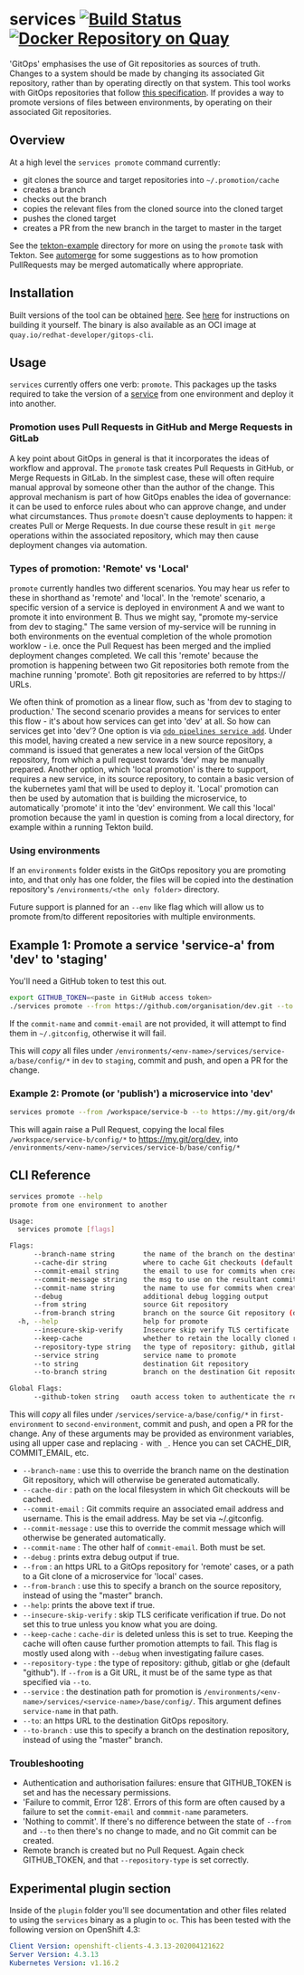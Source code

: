 # services [![Build Status](https://travis-ci.org/rhd-gitops-example/services.svg?branch=master)](https://travis-ci.org/rhd-gitops-example/services) [![Docker Repository on Quay](https://quay.io/repository/redhat-developer/gitops-cli/status "Docker Repository on Quay")](https://quay.io/repository/redhat-developer/gitops-cli)

'GitOps' emphasises the use of Git repositories as sources of truth. Changes to a system should be made by changing its associated Git repository, rather than by operating directly on that system. This tool works with GitOps repositories that follow [this specification](https://github.com/rhd-gitops-example/docs/tree/master/model#gitops-repository). If provides a way to promote versions of files between environments, by operating on their associated Git repositories.

## Overview

At a high level the `services promote` command currently:

- git clones the source and target repositories into `~/.promotion/cache`
- creates a branch
- checks out the branch
- copies the relevant files from the cloned source into the cloned target
- pushes the cloned target
- creates a PR from the new branch in the target to master in the target

See the [tekton-example](./tekton-example/README.md) directory for more on using the `promote` task with Tekton. See [automerge](./automerge/README.md) for some suggestions as to how promotion PullRequests may be merged automatically where appropriate.

## Installation

Built versions of the tool can be obtained [here](https://github.com/rhd-gitops-example/services/releases). See [here](DEVELOPMENT.md) for instructions on building it yourself. The binary is also available as an OCI image at `quay.io/redhat-developer/gitops-cli`.

## Usage

`services` currently offers one verb: `promote`. This packages up the tasks required to take the version of a [service](https://github.com/rhd-gitops-example/docs/tree/master/model#gitops-repository) from one environment and deploy it into another. 

### Promotion uses Pull Requests in GitHub and Merge Requests in GitLab

A key point about GitOps in general is that it incorporates the ideas of workflow and approval. The `promote` task creates Pull Requests in GitHub, or Merge Requests in GitLab. In the simplest case, these will often require manual approval by someone other than the author of the change. This approval mechanism is part of how GitOps enables the idea of governance: it can be used to enforce rules about who can approve change, and under what circumstances. Thus `promote` doesn't cause deployments to happen: it creates Pull or Merge Requests. In due course these result in `git merge` operations within the associated repository, which may then cause deployment changes via automation.

### Types of promotion: 'Remote' vs 'Local'

`promote` currently handles two different scenarios. You may hear us refer to these in shorthand as 'remote' and 'local'. In the 'remote' scenario, a specific version of a service is deployed in environment A and we want to promote it into environment B. Thus we might say, "promote my-service from dev to staging." The same version of my-service will be running in both environments on the eventual completion of the whole promotion worklow - i.e. once the Pull Request has been merged and the implied deployment changes completed. We call this 'remote' because the promotion is happening between two Git repositories both remote from the machine running 'promote'. Both git repositories are referred to by https:// URLs.

We often think of promotion as a linear flow, such as 'from dev to staging to production.' The second scenario provides a means for services to enter this flow - it's about how services can get into 'dev' at all. So how can services get into 'dev'? One option is via [`odo pipelines service add`](https://github.com/rhd-gitops-example/docs/tree/master/commands/service). Under this model, having created a new service in a new source repository, a command is issued that generates a new local version of the GitOps repository, from which a pull request towards 'dev' may be manually prepared. Another option, which 'local promotion' is there to support, requires a new service, in its source repository, to contain a basic version of the kubernetes yaml that will be used to deploy it. 'Local' promotion can then be used by automation that is building the microservice, to automatically 'promote' it into the 'dev' environment. We call this 'local' promotion because the yaml in question is coming from a local directory, for example within a running Tekton build. 

### Using environments

If an `environments` folder exists in the GitOps repository you are promoting into, and that only has one folder, the files will be copied into the destination repository's `/environments/<the only folder>` directory.

Future support is planned for an `--env` like flag which will allow us to promote from/to different repositories with multiple environments.

## Example 1: Promote a service 'service-a' from 'dev' to 'staging'

You'll need a GitHub token to test this out.

```sh
export GITHUB_TOKEN=<paste in GitHub access token>
./services promote --from https://github.com/organisation/dev.git --to https://github.com/organisation/staging.git --service service-a --commit-name <User to commit as> --commit-email <Email to commit as>
```

If the `commit-name` and `commit-email` are not provided, it will attempt to find them in `~/.gitconfig`, otherwise it will fail.

This will _copy_ all files under `/environments/<env-name>/services/service-a/base/config/*` in `dev` to `staging`, commit and push, and open a PR for the change.

### Example 2: Promote (or 'publish') a microservice into 'dev'

```sh
services promote --from /workspace/service-b --to https://my.git/org/dev --service service-b --commit-message "Publish service-b into dev"
```

This will again raise a Pull Request, copying the local files `/workspace/service-b/config/*` to https://my.git/org/dev, into `/environments/<env-name>/services/service-b/base/config/*`

## CLI Reference

```sh
services promote --help
promote from one environment to another

Usage:
  services promote [flags]

Flags:
      --branch-name string       the name of the branch on the destination repository for the pull request (auto-generated if empty)
      --cache-dir string         where to cache Git checkouts (default "~/.promotion/cache")
      --commit-email string      the email to use for commits when creating branches
      --commit-message string    the msg to use on the resultant commit and pull request
      --commit-name string       the name to use for commits when creating branches
      --debug                    additional debug logging output
      --from string              source Git repository
      --from-branch string       branch on the source Git repository (default "master")
  -h, --help                     help for promote
      --insecure-skip-verify     Insecure skip verify TLS certificate
      --keep-cache               whether to retain the locally cloned repositories in the cache directory
      --repository-type string   the type of repository: github, gitlab or ghe (default "github")
      --service string           service name to promote
      --to string                destination Git repository
      --to-branch string         branch on the destination Git repository (default "master")

Global Flags:
      --github-token string   oauth access token to authenticate the request
```

This will _copy_ all files under `/services/service-a/base/config/*` in `first-environment` to `second-environment`, commit and push, and open a PR for the change. Any of these arguments may be provided as environment variables, using all upper case and replacing `-` with `_`. Hence you can set CACHE_DIR, COMMIT_EMAIL, etc.

- `--branch-name` : use this to override the branch name on the destination Git repository, which will otherwise be generated automatically.
- `--cache-dir` : path on the local filesystem in which Git checkouts will be cached.
- `--commit-email` : Git commits require an associated email address and username. This is the email address. May be set via ~/.gitconfig.
- `--commit-message` : use this to override the commit message which will otherwise be generated automatically.
- `--commit-name` : The other half of `commit-email`. Both must be set.
- `--debug` : prints extra debug output if true.
- `--from` : an https URL to a GitOps repository for 'remote' cases, or a path to a Git clone of a microservice for 'local' cases.
- `--from-branch` : use this to specify a branch on the source repository, instead of using the "master" branch.
- `--help`: prints the above text if true.
- `--insecure-skip-verify` : skip TLS cerificate verification if true. Do not set this to true unless you know what you are doing.
- `--keep-cache` : `cache-dir` is deleted unless this is set to true. Keeping the cache will often cause further promotion attempts to fail. This flag is mostly used along with `--debug` when investigating failure cases. 
- `--repository-type` : the type of repository: github, gitlab or ghe (default "github"). If `--from` is a Git URL, it must be of the same type as that specified via `--to`.
- `--service` : the destination path for promotion is `/environments/<env-name>/services/<service-name>/base/config/`. This argument defines `service-name` in that path.
- `--to`: an https URL to the destination GitOps repository.
- `--to-branch` : use this to specify a branch on the destination repository, instead of using the "master" branch.

### Troubleshooting

- Authentication and authorisation failures: ensure that GITHUB_TOKEN is set and has the necessary permissions.
- 'Failure to commit, Error 128'. Errors of this form are often caused by a failure to set the `commit-email` and `commmit-name` parameters.
- 'Nothing to commit'. If there's no difference between the state of `--from` and `--to` then there's no change to made, and no Git commit can be created. 
- Remote branch is created but no Pull Request. Again check GITHUB_TOKEN, and that `--repository-type` is set correctly.

## Experimental plugin section

Inside of the `plugin` folder you'll see documentation and other files related to using the `services` binary as a plugin to `oc`. This has been tested with the following version on OpenShift 4.3:

```yaml
Client Version: openshift-clients-4.3.13-202004121622
Server Version: 4.3.13
Kubernetes Version: v1.16.2
```
